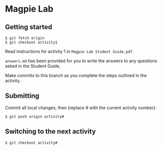 # Magpie Lab

## Getting started

```
$ git fetch origin
$ git checkout activity1
```

Read instructions for activity 1 in `Magpie Lab Student Guide.pdf`.

`answers.md` has been provided for you to write the answers to any questions asked in the Student Guide.

Make commits to this branch as you complete the steps outlined in the activity.

## Submitting

Commit all local changes, then (replace # with the current activity number):
```
$ git push origin activity#
```

## Switching to the next activity

```
$ git checkout activity#
```